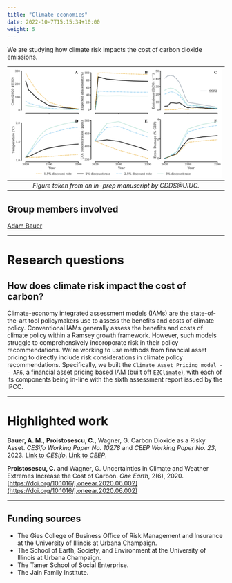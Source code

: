 ```yaml
---
title: "Climate economics"
date: 2022-10-7T15:15:34+10:00
weight: 5
---
```


We are studying how climate risk impacts the cost of carbon dioxide emissions.

| ![Optimal paths](/images/figures/11-14-2022-pref-runs.png) |
|:--:| 
| *Figure taken from an in-prep manuscript by CDDS@UIUC.* |

## Group members involved
[Adam Bauer](https://cdds-at-uiuc.github.io/team/adam-bauer/)

---
# Research questions

## How does climate risk impact the cost of carbon?

Climate-economy integrated assessment models (IAMs) are the state-of-the-art tool policymakers use to assess the benefits and costs of climate policy. Conventional IAMs generally assess the benefits and costs of climate policy within a Ramsey growth framework. However, such models struggle to comprehensively incoroporate risk in their policy recommendations. We're working to use methods from financial asset pricing to directly include risk considerations in climate policy recommendations. Specifically, we built the `Climate Asset Pricing model -- AR6`, a financial asset pricing based IAM (built off [`EZClimate`](https://doi.org/10.1073/pnas.1817444116)), with each of its components being in-line with the sixth assessment report issued by the IPCC.

---

# Highlighted work

**Bauer, A. M.**, **Proistosescu, C.**, Wagner, G. Carbon Dioxide as a Risky Asset. _CESifo Working Paper No. 10278_ and _CEEP Working Paper No. 23_, 2023. [Link to _CESifo_.](https://www.cesifo.org/en/publications/2023/working-paper/carbon-dioxide-risky-asset) [Link to _CEEP_.](https://ceep.columbia.edu/content/working-papers)

**Proistosescu, C.** and Wagner, G. Uncertainties in Climate and Weather Extremes Increase the Cost of Carbon. _One Earth_, 2(6), 2020. [https://doi.org/10.1016/j.oneear.2020.06.002](https://doi.org/10.1016/j.oneear.2020.06.002)

---

## Funding sources
- The Gies College of Business Office of Risk Management and Insurance at the University of Illinois at Urbana Champaign.
- The School of Earth, Society, and Environment at the University of Illinois at Urbana Champaign.
- The Tamer School of Social Enterprise.
- The Jain Family Institute. 
